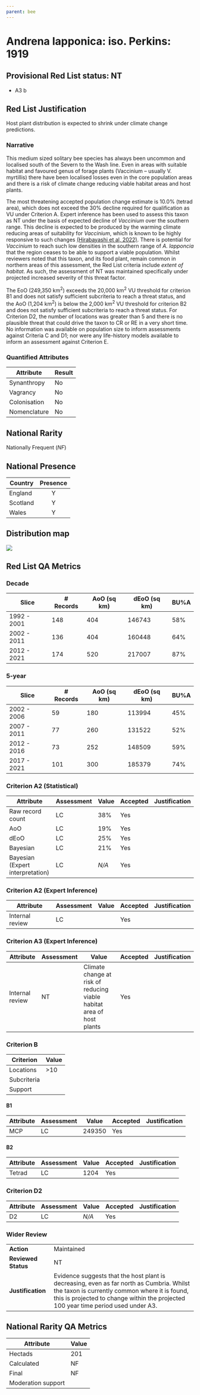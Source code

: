 ```yaml
---
parent: bee
---
```


# Andrena lapponica: iso. Perkins: 1919

## Provisional Red List status: NT
- A3 b

## Red List Justification
Host plant distribution is expected to shrink under climate change predictions.
### Narrative
This medium sized solitary bee species has always been uncommon and localised south of the Severn to the Wash line. Even in areas with suitable habitat and favoured genus of forage plants (Vaccinium – usually V. myrtillis) there have been localised losses even in the core population areas and there is a risk of climate change reducing viable habitat areas and host plants.

The most threatening accepted population change estimate is 10.0% (tetrad area), which does not exceed the 30% decline required for qualification as VU under Criterion A. Expert inference has been used to assess this taxon as NT under the basis of expected decline of *Vaccinium* over the southern range. This decline is expected to be produced by the warming climate reducing areas of suitability for *Vaccinium*, which is known to be highly responsive to such changes [(Hirabayashi et al, 2022)](https://doi.org/10.1016/j.scitotenv.2022.157341). There is potential for *Vaccinium* to reach such low densities in the southern range of *A. lapponcia* that the region ceases to be able to support a viable population. Whilst reviewers noted that this taxon, and its food plant, remain common in northern areas of this assessment, the Red List criteria include *extent of habitat*. As such, the assessment of NT was maintained specifically under projected increased severity of this threat factor.

The EoO (249,350 km<sup>2</sup>) exceeds the 20,000 km<sup>2</sup> VU threshold for criterion B1 and does not satisfy sufficient subcriteria to reach a threat status, and the AoO (1,204 km<sup>2</sup>) is below the 2,000 km<sup>2</sup> VU threshold for criterion B2 and does not satisfy sufficient subcriteria to reach a threat status. For Criterion D2, the number of locations was greater than 5 and there is no plausible threat that could drive the taxon to CR or RE in a very short time. No information was available on population size to inform assessments against Criteria C and D1; nor were any life-history models available to inform an assessment against Criterion E.
### Quantified Attributes
|Attribute|Result|
|---|---|
|Synanthropy|No|
|Vagrancy|No|
|Colonisation|No|
|Nomenclature|No|


## National Rarity
Nationally Frequent (*NF*)

## National Presence
|Country|Presence
|---|:-:|
|England|Y|
|Scotland|Y|
|Wales|Y|


## Distribution map
![](../map/71.svg)

## Red List QA Metrics
### Decade
| Slice | # Records | AoO (sq km) | dEoO (sq km) |BU%A |
|---|---|---|---|---|
|1992 - 2001|148|404|146743|58%|
|2002 - 2011|136|404|160448|64%|
|2012 - 2021|174|520|217007|87%|
### 5-year
| Slice | # Records | AoO (sq km) | dEoO (sq km) |BU%A |
|---|---|---|---|---|
|2002 - 2006|59|180|113994|45%|
|2007 - 2011|77|260|131522|52%|
|2012 - 2016|73|252|148509|59%|
|2017 - 2021|101|300|185379|74%|
### Criterion A2 (Statistical)
|Attribute|Assessment|Value|Accepted|Justification
|---|---|---|---|---|
|Raw record count|LC|38%|Yes||
|AoO|LC|19%|Yes||
|dEoO|LC|25%|Yes||
|Bayesian|LC|21%|Yes||
|Bayesian (Expert interpretation)|LC|*N/A*|Yes||
### Criterion A2 (Expert Inference)
|Attribute|Assessment|Value|Accepted|Justification
|---|---|---|---|---|
|Internal review|LC||Yes||
### Criterion A3 (Expert Inference)
|Attribute|Assessment|Value|Accepted|Justification
|---|---|---|---|---|
|Internal review|NT|Climate change at risk of reducing viable habitat area of host plants|Yes||
### Criterion B
|Criterion| Value|
|---|---|
|Locations|>10|
|Subcriteria||
|Support||
#### B1
|Attribute|Assessment|Value|Accepted|Justification
|---|---|---|---|---|
|MCP|LC|249350|Yes||
#### B2
|Attribute|Assessment|Value|Accepted|Justification
|---|---|---|---|---|
|Tetrad|LC|1204|Yes||
### Criterion D2
|Attribute|Assessment|Value|Accepted|Justification
|---|---|---|---|---|
|D2|LC|*N/A*|Yes||
### Wider Review
|  |  |
|---|---|
|**Action**|Maintained|
|**Reviewed Status**|NT|
|**Justification**|Evidence suggests that the host plant is decreasing, even as far north as Cumbria. Whilst the taxon is currently common where it is found, this is projected to change within the projected 100 year time period used under A3.|


## National Rarity QA Metrics
|Attribute|Value|
|---|---|
|Hectads|201|
|Calculated|NF|
|Final|NF|
|Moderation support||


